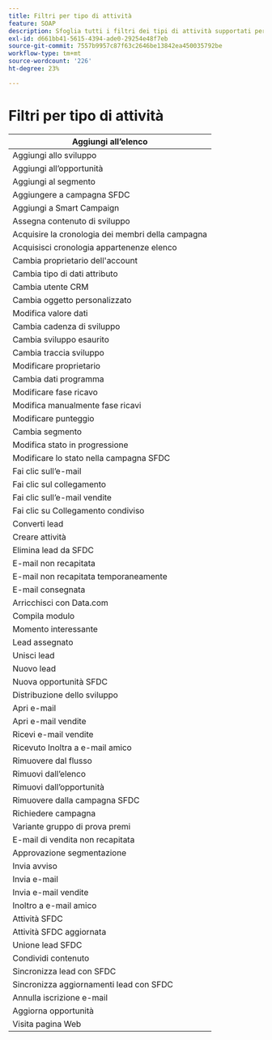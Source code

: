 ```yaml
---
title: Filtri per tipo di attività
feature: SOAP
description: Sfoglia tutti i filtri dei tipi di attività supportati per le chiamate SOAP, dai clic e-mail ai riempimenti dei moduli, alle modifiche alla campagna SFDC e agli aggiornamenti delle opportunità.
exl-id: d661bb41-5615-4394-ade0-29254e48f7eb
source-git-commit: 7557b9957c87f63c2646be13842ea450035792be
workflow-type: tm+mt
source-wordcount: '226'
ht-degree: 23%

---
```


# Filtri per tipo di attività

| Aggiungi all’elenco |
|-------------------------------------|
| Aggiungi allo sviluppo |
| Aggiungi all’opportunità |
| Aggiungi al segmento |
| Aggiungere a campagna SFDC |
| Aggiungi a Smart Campaign |
| Assegna contenuto di sviluppo |
| Acquisire la cronologia dei membri della campagna |
| Acquisisci cronologia appartenenze elenco |
| Cambia proprietario dell&#39;account |
| Cambia tipo di dati attributo |
| Cambia utente CRM |
| Cambia oggetto personalizzato |
| Modifica valore dati |
| Cambia cadenza di sviluppo |
| Cambia sviluppo esaurito |
| Cambia traccia sviluppo |
| Modificare proprietario |
| Cambia dati programma |
| Modificare fase ricavo |
| Modifica manualmente fase ricavi |
| Modificare punteggio |
| Cambia segmento |
| Modifica stato in progressione |
| Modificare lo stato nella campagna SFDC |
| Fai clic sull’e-mail |
| Fai clic sul collegamento |
| Fai clic sull’e-mail vendite |
| Fai clic su Collegamento condiviso |
| Converti lead |
| Creare attività |
| Elimina lead da SFDC |
| E-mail non recapitata |
| E-mail non recapitata temporaneamente |
| E-mail consegnata |
| Arricchisci con Data.com |
| Compila modulo |
| Momento interessante |
| Lead assegnato |
| Unisci lead |
| Nuovo lead |
| Nuova opportunità SFDC |
| Distribuzione dello sviluppo |
| Apri e-mail |
| Apri e-mail vendite |
| Ricevi e-mail vendite |
| Ricevuto Inoltra a e-mail amico |
| Rimuovere dal flusso |
| Rimuovi dall’elenco |
| Rimuovi dall’opportunità |
| Rimuovere dalla campagna SFDC |
| Richiedere campagna |
| Variante gruppo di prova premi |
| E-mail di vendita non recapitata |
| Approvazione segmentazione |
| Invia avviso |
| Invia e-mail |
| Invia e-mail vendite |
| Inoltro a e-mail amico |
| Attività SFDC |
| Attività SFDC aggiornata |
| Unione lead SFDC |
| Condividi contenuto |
| Sincronizza lead con SFDC |
| Sincronizza aggiornamenti lead con SFDC |
| Annulla iscrizione e-mail |
| Aggiorna opportunità |
| Visita pagina Web |

